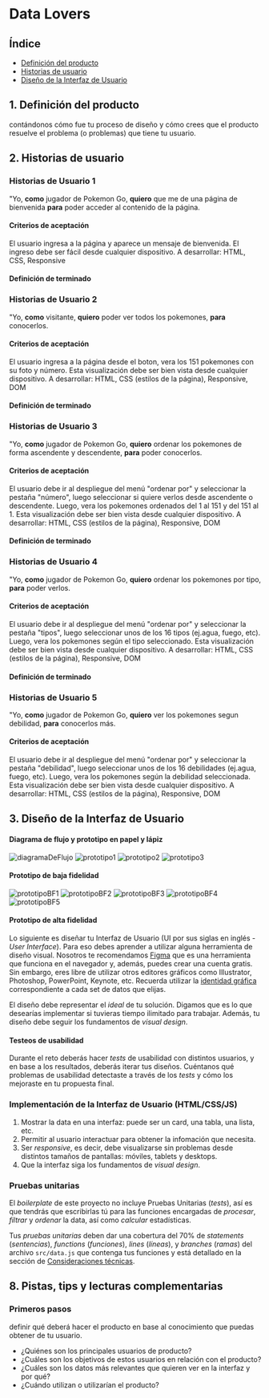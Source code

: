 # Data Lovers

## Índice

* [Definición del producto](#1-definición-del-producto)
* [Historias de usuario](#2-historias-de-usuario)
* [Diseño de la Interfaz de Usuario](#3-Diseño-de-la-Interfaz-de-Usuario)

## 1. Definición del producto

contándonos cómo fue tu proceso de diseño y cómo crees que el producto resuelve
el problema (o problemas) que tiene tu usuario.

## 2. Historias de usuario

### Historias de Usuario 1 ### 
"Yo, **como** jugador de Pokemon Go, **quiero** que me de una página de bienvenida **para** poder acceder al contenido de la página.

#### Criterios de aceptación ####
El usuario ingresa a la página y aparece un mensaje de bienvenida. El ingreso debe ser fácil desde cualquier dispositivo.
A desarrollar: HTML, CSS, Responsive

#### Definición de terminado ####

### Historias de Usuario 2 ### 
"Yo, **como** visitante, **quiero** poder ver todos los pokemones, **para** conocerlos.

#### Criterios de aceptación ####
El usuario ingresa a la página desde el boton, vera los 151 pokemones con su foto y número. Esta visualización debe ser bien vista desde cualquier dispositivo.
A desarrollar: HTML, CSS (estilos de la página), Responsive, DOM 

#### Definición de terminado ####

### Historias de Usuario 3 ### 
"Yo, **como** jugador de Pokemon Go, **quiero** ordenar los pokemones de forma ascendente y descendente, **para** poder conocerlos.

#### Criterios de aceptación ####
El usuario debe ir al despliegue del menú "ordenar por" y seleccionar la pestaña "número", luego seleccionar si quiere verlos desde ascendente o descendente. Luego, vera los pokemones ordenados del 1 al 151 y del 151 al 1. Esta visualización debe ser bien vista desde cualquier dispositivo. 
A desarrollar: HTML, CSS (estilos de la página), Responsive, DOM 

#### Definición de terminado ####

### Historias de Usuario 4 ### 
"Yo, **como** jugador de Pokemon Go, **quiero** ordenar los pokemones por tipo, **para** poder verlos.

#### Criterios de aceptación ####
El usuario debe ir al despliegue del menú "ordenar por" y seleccionar la pestaña "tipos", luego seleccionar unos de los 16 tipos (ej.agua, fuego, etc). Luego, vera los pokemones según el tipo seleccionado. Esta visualización debe ser bien vista desde cualquier dispositivo. 
A desarrollar: HTML, CSS (estilos de la página), Responsive, DOM 

#### Definición de terminado ####

### Historias de Usuario 5 ### 
"Yo, **como** jugador de Pokemon Go, **quiero** ver los pokemones segun debilidad, **para** conocerlos más.

#### Criterios de aceptación ####
El usuario debe ir al despliegue del menú "ordenar por" y seleccionar la pestaña "debilidad", luego seleccionar unos de los 16 debilidades (ej.agua, fuego, etc). Luego, vera los pokemones según la debilidad seleccionada. Esta visualización debe ser bien vista desde cualquier dispositivo. 
A desarrollar: HTML, CSS (estilos de la página), Responsive, DOM 

## 3. Diseño de la Interfaz de Usuario

#### Diagrama de flujo y prototipo en papel y lápiz

![diagramaDeFlujo](/prototipados/diagramaFlujo.JPG)
![prototipo1](/prototipados/P1.JPG)
![prototipo2](/prototipados/P2.JPG)
![prototipo3](/prototipados/P3.JPG)

#### Prototipo de baja fidelidad

![prototipoBF1](/prototipados/PBF1.jpg)
![prototipoBF2](/prototipados/PBF2.JPG)
![prototipoBF3](/prototipados/PBF3.JPG)
![prototipoBF4](/prototipados/PBF4.JPG)
![prototipoBF5](/prototipados/PBF5.JPG)

#### Prototipo de alta fidelidad

Lo siguiente es diseñar tu Interfaz de Usuario (UI por sus siglas en inglés -
_User Interface_). Para eso debes aprender a utilizar alguna herramienta de
diseño visual. Nosotros te recomendamos [Figma](https://www.figma.com/) que es
una herramienta que funciona en el navegador y, además, puedes crear una cuenta
gratis. Sin embargo, eres libre de utilizar otros editores gráficos como
Illustrator, Photoshop, PowerPoint, Keynote, etc. Recuerda utilizar la
[identidad gráfica](https://drive.google.com/open?id=1eeWFqrWpy-OYOH4EHDckFGunyrm9iNeE)
correspondiente a cada set de datos que elijas.

El diseño debe representar el _ideal_ de tu solución. Digamos que es lo que
desearías implementar si tuvieras tiempo ilimitado para trabajar. Además, tu
diseño debe seguir los fundamentos de _visual design_.

#### Testeos de usabilidad

Durante el reto deberás hacer _tests_ de usabilidad con distintos usuarios, y
en base a los resultados, deberás iterar tus diseños. Cuéntanos
qué problemas de usabilidad detectaste a través de los _tests_ y cómo los
mejoraste en tu propuesta final.

### Implementación de la Interfaz de Usuario (HTML/CSS/JS)

1. Mostrar la data en una interfaz: puede ser un card, una tabla, una lista,
   etc.
2. Permitir al usuario interactuar para obtener la infomación que necesita.
3. Ser _responsive_, es decir, debe visualizarse sin problemas desde distintos
   tamaños de pantallas: móviles, tablets y desktops.
4. Que la interfaz siga los fundamentos de _visual design_.

### Pruebas unitarias

El _boilerplate_ de este proyecto no incluye Pruebas Unitarias (_tests_), así es
que  tendrás que escribirlas tú para las funciones encargadas de  _procesar_,
_filtrar_ y _ordenar_ la data, así como _calcular_ estadísticas.

Tus _pruebas unitarias_ deben dar una cobertura del 70% de _statements_
(_sentencias_), _functions_ (_funciones_), _lines_ (_líneas_), y _branches_
(_ramas_) del archivo `src/data.js` que contenga tus funciones y está detallado
en la sección de [Consideraciones técnicas](#srcdatajs).

## 8. Pistas, tips y lecturas complementarias

### Primeros pasos

definir qué deberá hacer el producto en base al conocimiento que puedas obtener de tu usuario.

* ¿Quiénes son los principales usuarios de producto?
* ¿Cuáles son los objetivos de estos usuarios en relación con el producto?
* ¿Cuáles son los datos más relevantes que quieren ver en la interfaz y por qué?
* ¿Cuándo utilizan o utilizarían el producto?


